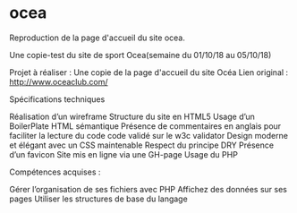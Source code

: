 # ocea
Reproduction de la page d'accueil du site ocea.

  Une copie-test du site de sport Ocea(semaine du 01/10/18 au 05/10/18)

  Projet à réaliser : Une copie de la page d'accueil du site Océa Lien original : http://www.oceaclub.com/

  Spécifications techniques

  Réalisation d’un wireframe
  Structure du site en HTML5
  Usage d’un BoilerPlate
  HTML sémantique
  Présence de commentaires en anglais pour faciliter la lecture du code
  code validé sur le w3c validator
  Design moderne et élégant avec un CSS maintenable
  Respect du principe DRY
  Présence d’un favicon
  Site mis en ligne via une GH-page
  Usage du PHP
  
  Compétences acquises :

  Gérer l’organisation de ses fichiers avec PHP
  Affichez des données sur ses pages
  Utiliser les structures de base du langage
